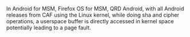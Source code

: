 In Android for MSM, Firefox OS for MSM, QRD Android, with all Android releases from CAF using the Linux kernel, while doing sha and cipher operations, a userspace buffer is directly accessed in kernel space potentially leading to a page fault.